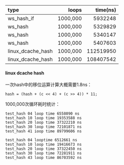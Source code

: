 |type|loops|time(ns)|
|:-|-:|-:|
|ws_hash_if|1000,000|5932248|
|ws_hash|1000,000|5329829|
|ws_hash|1000,000|5340147|
|ws_hash|1000,000|5407603|
|linux_dcache_hash|1000,000|112519950|
|linux_dcache_hash|1000,000|108407542|


#### linux dcache hash
一次hash中的移位运算计算大概需要1.8ns：
```
hash = (hash + (c << 4) + (c >> 4)) * 11;
```
1000,000次循环耗时统计：
```
test_hash 04 loop time 6558090 ns
test_hash 10 loop time 19353588 ns
test_hash 20 loop time 37322210 ns
test_hash 30 loop time 72101871 ns
test_hash 41 ioop time 89799606 ns

test_hash 04 looptime 6512661 ns
test_hash 10 loop time 19416673 ns
test_hash 20 loop time 37322450 ns
test_hash 30 loop time 72281911 ns
test_hash 43 loop time 86703592 ns
```
